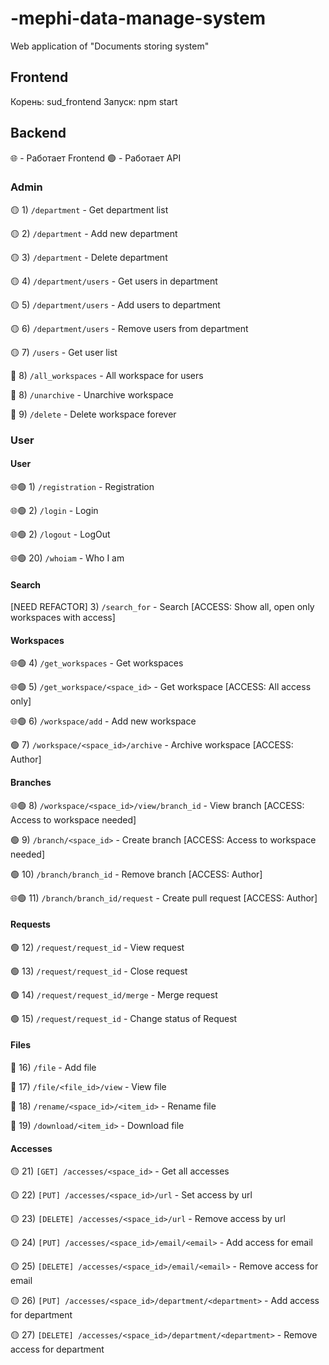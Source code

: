 # -mephi-data-manage-system

Web application of "Documents storing system" <MEPhI course>

## Frontend

Корень: sud_frontend
Запуск: npm start

## Backend

🌐 - Работает Frontend
🟢 - Работает API

### Admin

🟡 1) `/department` - Get department list

🟡 2) `/department` - Add new department

🟡  3) `/department` - Delete department

🟡  4) `/department/users` - Get users in department

🟡  5) `/department/users` - Add users to department

🟡  6) `/department/users` - Remove users from department

🟡  7) `/users` - Get user list

🔴 8) `/all_workspaces` - All workspace for users

🔴 8) `/unarchive` - Unarchive workspace

🔴 9) `/delete` - Delete workspace forever

### User

#### User

🌐🟢 1) `/registration` - Registration

🌐🟢 2) `/login` - Login

🌐🟢 2) `/logout` - LogOut

🌐🟢 20) `/whoiam` - Who I am

#### Search

[NEED REFACTOR] 3) `/search_for` - Search [ACCESS: Show all, open only workspaces with access]

#### Workspaces

🌐🟢 4) `/get_workspaces` - Get workspaces

🌐🟢 5) `/get_workspace/<space_id>` - Get workspace [ACCESS: All access only]

🌐🟢 6) `/workspace/add` - Add new workspace

🟢 7) `/workspace/<space_id>/archive` - Archive workspace [ACCESS: Author]

#### Branches 

🌐🟢 8) `/workspace/<space_id>/view/branch_id` - View branch [ACCESS: Access to workspace needed]

🟢 9) `/branch/<space_id>` - Create branch [ACCESS: Access to workspace needed]

🟢 10) `/branch/branch_id` - Remove branch [ACCESS: Author]

🌐🟢 11) `/branch/branch_id/request` - Create pull request [ACCESS: Author]

#### Requests

🟢 12) `/request/request_id` - View request

🟢 13) `/request/request_id` - Close request

🟢 14) `/request/request_id/merge` - Merge request

🟢 15) `/request/request_id` - Change status of Request

#### Files

🔴 16) `/file` - Add file

🔴 17) `/file/<file_id>/view` - View file

🔴 18) `/rename/<space_id>/<item_id>` - Rename file

🔴 19) `/download/<item_id>` - Download file

#### Accesses

🟡 21) `[GET] /accesses/<space_id>` - Get all accesses

🟡 22) `[PUT] /accesses/<space_id>/url` - Set access by url

🟡 23) `[DELETE] /accesses/<space_id>/url` - Remove access by url

🟡 24) `[PUT] /accesses/<space_id>/email/<email>` - Add access for email

🟡 25) `[DELETE] /accesses/<space_id>/email/<email>` - Remove access for email

🟡 26) `[PUT] /accesses/<space_id>/department/<department>` - Add access for department

🟡 27) `[DELETE] /accesses/<space_id>/department/<department>` - Remove access for department

